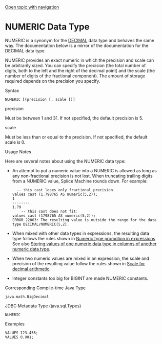 [Open topic with navigation](../../../index.html#Shared/SQLReference/DataTypes/Numeric.html)

<a href="" id="DataTypes.Numeric"></a>[]()NUMERIC Data Type
===========================================================

<span class="CodeFont">NUMERIC</span> is a synonym for the <span class="CodeFont">[DECIMAL](Decimal.html)</span> data type and behaves the same way. The documentation below is a mirror of the documentation for the <span class="CodeFont">DECIMAL</span> data type.

<span class="CodeFont">NUMERIC</span> provides an exact numeric in which the precision and scale can be arbitrarily sized. You can specify the <span class="ItalicFont">precision</span> (the total number of digits, both to the left and the right of the decimal point) and the <span class="ItalicFont">scale</span> (the number of digits of the fractional component). The amount of storage required depends on the precision you specify.

Syntax

``` FcnSyntax
NUMERIC [(precision [, scale ])]
```

precision

Must be between <span class="CodeFont">1</span> and <span class="CodeFont">31</span>. If not specified, the default precision is <span class="CodeFont">5</span>.

scale

Must be less than or equal to the precision. If not specified, the default scale is <span class="CodeFont">0</span>.

Usage Notes

Here are several notes about using the <span class="CodeFont">NUMERIC</span> data type:

-   An attempt to put a numeric value into a <span class="CodeFont">NUMERIC</span> is allowed as long as any non-fractional precision is not lost. When truncating trailing digits from a <span class="CodeFont">NUMERIC</span> value, Splice Machine rounds down. For example:
    ``` Example
      -- this cast loses only fractional precision
    values cast (1.798765 AS numeric(5,2));
    1
    --------
    1.79
        -- this cast does not fit:
    values cast (1798765 AS numeric(5,2));
    ERROR 22003: The resulting value is outside the range for the data type DECIMAL/NUMERIC(5,2).
    ```

-   When mixed with other data types in expressions, the resulting data type follows the rules shown in [Numeric type promotion in expressions](Intro.NumericTypes.html#NumericTypePromotion). See also [Storing values of one numeric data type in columns of another numeric data type](Intro.NumericTypes.html#StoringValues).
-   When two numeric values are mixed in an expression, the scale and precision of the resulting value follow the rules shown in [Scale for decimal arithmetic](Intro.NumericTypes.html#Scale).
-   Integer constants too big for <span class="CodeFont">BIGINT</span> are made <span class="CodeFont">NUMERIC</span> constants.

Corresponding Compile-time Java Type

``` FcnSyntax
java.math.BigDecimal
```

JDBC Metadata Type (java.sql.Types)

``` FcnSyntax
NUMERIC
```

Examples

``` Example
VALUES 123.456;
VALUES 0.001;
```

 



